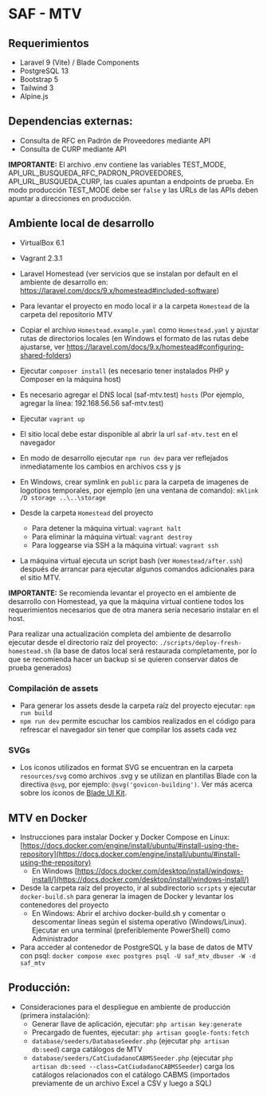 # SAF - MTV

## Requerimientos

- Laravel 9 (Vite) / Blade Components
- PostgreSQL 13
- Bootstrap 5 
- Tailwind 3
- Alpine.js

## Dependencias externas:

- Consulta de RFC en Padrón de Proveedores mediante API 
- Consulta de CURP mediante API

**IMPORTANTE:** El archivo .env contiene las variables TEST_MODE, API_URL_BUSQUEDA_RFC_PADRON_PROVEEDORES, API_URL_BUSQUEDA_CURP, las cuales apuntan a endpoints de prueba. En modo producción TEST_MODE debe ser `false` y las URLs de las APIs deben apuntar a direcciones en producción.

## Ambiente local de desarrollo

- VirtualBox 6.1
- Vagrant 2.3.1
- Laravel Homestead (ver servicios que se instalan por default en el ambiente de desarrollo en: https://laravel.com/docs/9.x/homestead#included-software)
 
- Para levantar el proyecto en modo local ir a la carpeta `Homestead` de la carpeta del repositorio MTV
- Copiar el archivo `Homestead.example.yaml` como `Homestead.yaml` y ajustar rutas de directorios locales (en Windows el formato de las rutas debe ajustarse, ver https://laravel.com/docs/9.x/homestead#configuring-shared-folders)
- Ejecutar `composer install` (es necesario tener instalados PHP y Composer en la máquina host)
- Es necesario agregar el DNS local (saf-mtv.test) `hosts` (Por ejemplo, agregar la línea: 192.168.56.56	saf-mtv.test)
- Ejecutar `vagrant up`
- El sitio local debe estar disponible al abrir la url `saf-mtv.test` en el navegador

- En modo de desarrollo ejecutar `npm run dev` para ver reflejados inmediatamente los cambios en archivos css y js

- En Windows, crear symlink en `public` para la carpeta de imagenes de logotipos temporales, por ejemplo (en una ventana de comando): `mklink /D storage ..\..\storage`

- Desde la carpeta `Homestead` del proyecto
  - Para detener la máquina virtual: `vagrant halt`
  - Para eliminar la máquina virtual: `vagrant destroy`
  - Para loggearse via SSH a la máquina virtual: `vagrant ssh`

- La máquina virtual ejecuta un script bash (ver `Homestead/after.ssh`) después de arrancar para ejecutar algunos comandos adicionales para el sitio MTV.

**IMPORTANTE:** Se recomienda levantar el proyecto en el ambiente de desarrollo con Homestead, ya que la máquina virtual contiene todos los requerimientos necesarios que de otra manera sería necesario instalar en el host.

Para realizar una actualización completa del ambiente de desarrollo ejecutar desde el directorio raíz del proyecto: `./scripts/deploy-fresh-homestead.sh` (la base de datos local será restaurada completamente, por lo que se recomienda hacer un backup si se quieren conservar datos de prueba generados)

### Compilación de assets

- Para generar los assets desde la carpeta raíz del proyecto ejecutar: `npm run build`
- `npm run dev` permite escuchar los cambios realizados en el código para refrescar el navegador sin tener que compilar los assets cada vez

### SVGs

- Los íconos utilizados en format SVG se encuentran en la carpeta `resources/svg` como archivos .svg y se utilizan en plantillas Blade con la directiva `@svg`, por ejemplo: `@svg('govicon-building')`. Ver más acerca sobre los íconos de [Blade UI Kit](https://blade-ui-kit.com/blade-icons).

## MTV en Docker

- Instrucciones para instalar Docker y Docker Compose en Linux: [https://docs.docker.com/engine/install/ubuntu/#install-using-the-repository](https://docs.docker.com/engine/install/ubuntu/#install-using-the-repository)
  - En Windows [https://docs.docker.com/desktop/install/windows-install/](https://docs.docker.com/desktop/install/windows-install/) 
- Desde la carpeta raíz del proyecto, ir al subdirectorio `scripts` y ejecutar `docker-build.sh` para generar la imagen de Docker y levantar los contenedores del proyecto
	- En Windows: Abrir el archivo docker-build.sh y comentar o descomentar líneas según el sistema operativo (Windows/Linux). Ejecutar en una terminal (preferiblemente PowerShell) como Administrador
- Para acceder al contenedor de PostgreSQL y la base de datos de MTV con psql: `docker compose exec postgres psql -U saf_mtv_dbuser -W -d saf_mtv`

## Producción:

- Consideraciones para el despliegue en ambiente de producción (primera instalación):
  - Generar llave de aplicación, ejecutar: `php artisan key:generate` 
  - Precargado de fuentes, ejecutar: `php artisan google-fonts:fetch`
  - `database/seeders/DatabaseSeeder.php` (ejecutar `php artisan db:seed`) carga catálogos de MTV
  - `database/seeders/CatCiudadanoCABMSSeeder.php` (ejecutar `php artisan db:seed --class=CatCiudadanoCABMSSeeder`) carga los catálogos relacionados con el catálogo CABMS (importados previamente de un archivo Excel a CSV y luego a SQL)
